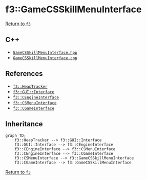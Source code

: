 # f3::GameCSSkillMenuInterface

[Return to `f3`](/docs/f3.md)

## C++

- [`GameCSSkillMenuInterface.hpp`](/c++/include/GameCSSkillMenuInterface.hpp)
- [`GameCSSkillMenuInterface.cpp`](/c++/source/GameCSSkillMenuInterface.cpp)

## References

- [`f3::HeapTracker`](/docs/f3/HeapTracker.md)
- [`f3::GUI::Interface`](/docs/f3/GUI/Interface.md)
- [`f3::CEngineInterface`](/docs/f3/CEngineInterface.md)
- [`f3::CSMenuInterface`](/docs/f3/CSMenuInterface.md)
- [`f3::CGameInterface`](/docs/f3/CGameInterface.md)

## Inheritance

```mermaid
graph TD;
    f3::HeapTracker --> f3::GUI::Interface
    f3::GUI::Interface --> f3::CEngineInterface
    f3::CEngineInterface --> f3::CSMenuInterface
    f3::CEngineInterface --> f3::CGameInterface
    f3::CSMenuInterface --> f3::GameCSSkillMenuInterface
    f3::CGameInterface --> f3::GameCSSkillMenuInterface
```

[Return to `f3`](/docs/f3.md)